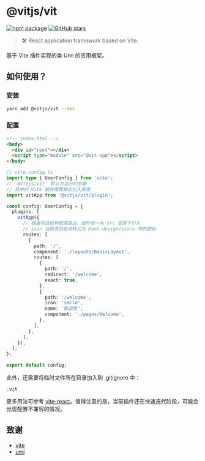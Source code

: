 # @vitjs/vit

[![npm package](https://img.shields.io/npm/v/@vitjs/vit.svg?style=flat-square?style=flat-square)](https://www.npmjs.com/package/@vitjs/vit) [![GitHub stars](https://img.shields.io/github/stars/vitjs/vit)](https://github.com/vitjs/vit/stargazers)

> 🛠 React application framework based on Vite.

基于 Vite 插件实现的类 Umi 的应用框架。

## 如何使用？

### 安装

```sh
yarn add @vitjs/vit --dev
```

### 配置

```html
<!-- index.html -->
<body>
  <div id="root"></div>
  <script type="module" src="@vit-app"></script>
</body>
```

```ts
// vite.config.ts
import type { UserConfig } from 'vite';
// `@vitjs/vit` 默认为运行时依赖
// 其中的 Vite 插件需要独立引入使用
import vitApp from '@vitjs/vit/plugin';

const config: UserConfig = {
  plugins: [
    vitApp({
      // 根据项目结构配置路由，组件统一从 src 目录下引入
      // icon 当前支持自动转义为 @ant-design/icons 中的图标
      routes: [
        {
          path: '/',
          component: './layouts/BasicLayout',
          routes: [
            {
              path: '/',
              redirect: '/welcome',
              exact: true,
            },
            {
              path: '/welcome',
              icon: 'smile',
              name: '欢迎页',
              component: './pages/Welcome',
            },
          ],
        },
      ],
    }),
  ],
};

export default config;
```

此外，还需要将临时文件所在目录加入到 .gitignore 中：

```
.vit
```

更多用法可参考 [vite-react](https://github.com/theprimone/vite-react)。值得注意的是，当前插件还在快速迭代阶段，可能会出现配置不兼容的情况。

## 致谢

- [vite](https://github.com/vitejs/vite)
- [umi](https://github.com/umijs/umi)
